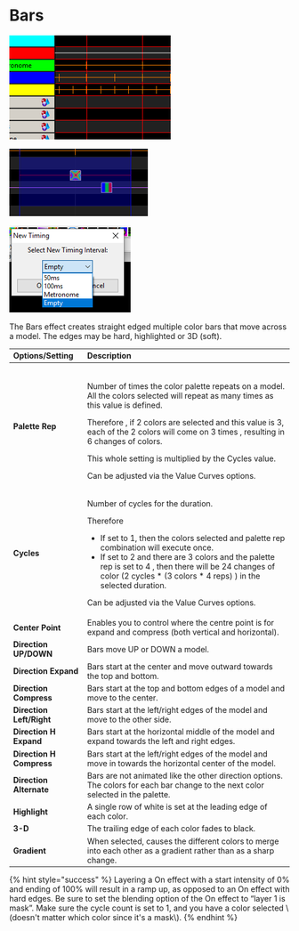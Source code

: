 # Bars

![Icon](../../.gitbook/assets/image%20%28157%29.png)

![Sequencer Grid](../../.gitbook/assets/image%20%28691%29.png)

![](../../.gitbook/assets/image%20%28548%29.png)

The Bars effect creates straight edged multiple color bars that move across a model.  The edges may be hard, highlighted or 3D \(soft\).

<table>
  <thead>
    <tr>
      <th style="text-align:left"><b>Options/Setting</b>
      </th>
      <th style="text-align:left"><b>Description</b>
      </th>
    </tr>
  </thead>
  <tbody>
    <tr>
      <td style="text-align:left"><b>Palette Rep</b>
      </td>
      <td style="text-align:left">
        <p>
          <br />Number of times the color palette repeats on a model. All the colors selected
          will repeat as many times as this value is defined.</p>
        <p>Therefore , if 2 colors are selected and this value is 3, each of the
          2 colors will come on 3 times , resulting in 6 changes of colors.
          <br />
        </p>
        <p>This whole setting is multiplied by the Cycles value.</p>
        <p></p>
        <p>Can be adjusted via the Value Curves options.</p>
      </td>
    </tr>
    <tr>
      <td style="text-align:left"><b>Cycles</b>
      </td>
      <td style="text-align:left">
        <p>Number of cycles for the duration.
          <br />
        </p>
        <p>Therefore</p>
        <ul>
          <li>If set to 1, then the colors selected and palette rep combination will
            execute once.</li>
          <li>If set to 2 and there are 3 colors and the palette rep is set to 4 , then
            there will be 24 changes of color (2 cycles * (3 colors * 4 reps) ) in
            the selected duration.</li>
        </ul>
        <p>Can be adjusted via the Value Curves options.</p>
      </td>
    </tr>
    <tr>
      <td style="text-align:left"><b>Center Point</b>
      </td>
      <td style="text-align:left">Enables you to control where the centre point is for expand and compress
        (both vertical and horizontal).</td>
    </tr>
    <tr>
      <td style="text-align:left"><b>Direction UP/DOWN</b>
      </td>
      <td style="text-align:left">Bars move UP or DOWN a model.</td>
    </tr>
    <tr>
      <td style="text-align:left"><b>Direction Expand</b>
      </td>
      <td style="text-align:left">Bars start at the center and move outward towards the top and bottom.</td>
    </tr>
    <tr>
      <td style="text-align:left"><b>Direction Compress</b>
      </td>
      <td style="text-align:left">Bars start at the top and bottom edges of a model and move to the center.</td>
    </tr>
    <tr>
      <td style="text-align:left"><b>Direction Left/Right</b>
      </td>
      <td style="text-align:left">Bars start at the left/right edges of the model and move to the other
        side.</td>
    </tr>
    <tr>
      <td style="text-align:left"><b>Direction H Expand</b>
      </td>
      <td style="text-align:left">Bars start at the horizontal middle of the model and expand towards the
        left and right edges.</td>
    </tr>
    <tr>
      <td style="text-align:left"><b>Direction H Compress</b>
      </td>
      <td style="text-align:left">Bars start at the left/right edges of the model and move in towards the
        horizontal center of the model.</td>
    </tr>
    <tr>
      <td style="text-align:left"><b>Direction Alternate</b>
      </td>
      <td style="text-align:left">Bars are not animated like the other direction options. The colors for
        each bar change to the next color selected in the palette.</td>
    </tr>
    <tr>
      <td style="text-align:left"><b>Highlight</b>
      </td>
      <td style="text-align:left">A single row of white is set at the leading edge of each color.</td>
    </tr>
    <tr>
      <td style="text-align:left"><b>3-D</b>
      </td>
      <td style="text-align:left">The trailing edge of each color fades to black.</td>
    </tr>
    <tr>
      <td style="text-align:left"><b>Gradient</b>
      </td>
      <td style="text-align:left">When selected, causes the different colors to merge into each other as
        a gradient rather than as a sharp change.</td>
    </tr>
  </tbody>
</table>{% hint style="success" %}
Layering a On effect with a start intensity of 0% and ending of 100% will result in a ramp up, as opposed to an On effect with hard edges.  Be sure to set the blending option of the On effect to “layer 1 is mask”. Make sure the cycle count is set to 1, and you have a color selected \(doesn't matter which color since it's a mask\).
{% endhint %}

